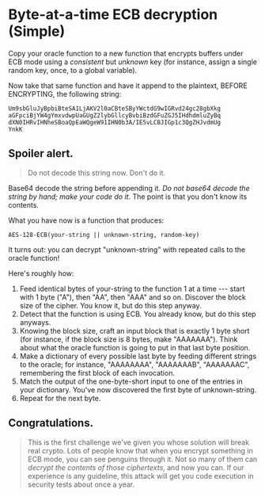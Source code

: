 # Byte-at-a-time ECB decryption (Simple)

Copy your oracle function to a new function that encrypts buffers under ECB mode using a _consistent_ but _unknown_
key (for instance, assign a single random key, once, to a global variable).

Now take that same function and have it append to the plaintext, BEFORE ENCRYPTING, the following string:

```text
Um9sbGluJyBpbiBteSA1LjAKV2l0aCBteSByYWctdG9wIGRvd24gc28gbXkg
aGFpciBjYW4gYmxvdwpUaGUgZ2lybGllcyBvbiBzdGFuZGJ5IHdhdmluZyBq
dXN0IHRvIHNheSBoaQpEaWQgeW91IHN0b3A/IE5vLCBJIGp1c3QgZHJvdmUg
YnkK
```

## Spoiler alert.

> Do not decode this string now. Don't do it.

Base64 decode the string before appending it. _Do not base64 decode the string by hand; make your code do it_. The point
is that you don't know its contents.

What you have now is a function that produces:

```text
AES-128-ECB(your-string || unknown-string, random-key)
```

It turns out: you can decrypt "unknown-string" with repeated calls to the oracle function!

Here's roughly how:

1. Feed identical bytes of your-string to the function 1 at a time --- start with 1 byte ("A"), then "AA", then "AAA"
   and so on. Discover the block size of the cipher. You know it, but do this step anyway.
2. Detect that the function is using ECB. You already know, but do this step anyways.
3. Knowing the block size, craft an input block that is exactly 1 byte short (for instance, if the block size is 8
   bytes, make "AAAAAAA"). Think about what the oracle function is going to put in that last byte position.
4. Make a dictionary of every possible last byte by feeding different strings to the oracle; for instance, "AAAAAAAA",
   "AAAAAAAB", "AAAAAAAC", remembering the first block of each invocation.
5. Match the output of the one-byte-short input to one of the entries in your dictionary. You've now discovered the
   first byte of unknown-string.
6. Repeat for the next byte.

## Congratulations.

> This is the first challenge we've given you whose solution will break real crypto. Lots of people know that when you
> encrypt something in ECB mode, you can see penguins through it. Not so many of them can _decrypt the contents of those
> ciphertexts_, and now you can. If our experience is any guideline, this attack will get you code execution in security
> tests about once a year.
